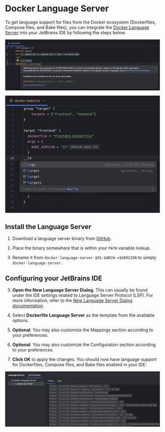 # Docker Language Server

To get language support for files from the Docker ecosystem (Dockerfiles, Compose files, and Bake files), you can integrate the [Docker Language Server](https://github.com/docker/docker-language-server) into your JetBrains IDE by following the steps below.

![Docker Language Server detecting a problem in a Dockerfile](../images/user-defined-ls/docker-language-server/dockerfile-problems.png)

![Docker Language Server providing editor features for a Bake file](../images/user-defined-ls/docker-language-server/editing-bake-file.png)

## Install the Language Server

1. Download a language server binary from [GitHub](https://github.com/docker/docker-language-server/releases).

2. Place the binary somewhere that is within your `PATH` variable lookup.

3. Rename it from `docker-language-server-$OS-$ARCH-v$VERSION` to simply `docker-language-server`.

## Configuring your JetBrains IDE

3. **Open the New Language Server Dialog**. This can usually be found under the IDE settings related to Language Server Protocol (LSP). For more information, refer to the [New Language Server Dialog documentation](../UserDefinedLanguageServer.md#new-language-server-dialog).

4. Select **Dockerfile Language Server** as the template from the available options.

6. **Optional**: You may also customize the Mappings section according to your preferences.

7. **Optional**: You may also customize the Configuration section according to your preferences.

8. **Click OK** to apply the changes. You should now have language support for Dockerfiles, Compose files, and Bake files enabled in your IDE:

![Docker Language Server output in the LSP console](../images/user-defined-ls/docker-language-server/console-output.png)
